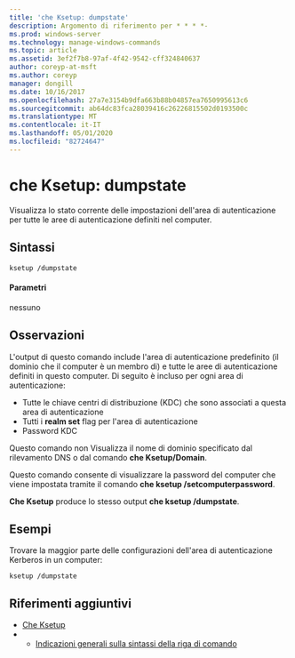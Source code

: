 ```yaml
---
title: 'che Ksetup: dumpstate'
description: Argomento di riferimento per * * * *-
ms.prod: windows-server
ms.technology: manage-windows-commands
ms.topic: article
ms.assetid: 3ef2f7b8-97af-4f42-9542-cff324840637
author: coreyp-at-msft
ms.author: coreyp
manager: dongill
ms.date: 10/16/2017
ms.openlocfilehash: 27a7e3154b9dfa663b88b04857ea7650995613c6
ms.sourcegitcommit: ab64dc83fca28039416c26226815502d0193500c
ms.translationtype: MT
ms.contentlocale: it-IT
ms.lasthandoff: 05/01/2020
ms.locfileid: "82724647"
---
```

# <a name="ksetupdumpstate"></a>che Ksetup: dumpstate



Visualizza lo stato corrente delle impostazioni dell'area di autenticazione per tutte le aree di autenticazione definiti nel computer.

## <a name="syntax"></a>Sintassi

```
ksetup /dumpstate
```

#### <a name="parameters"></a>Parametri

nessuno

## <a name="remarks"></a>Osservazioni

L'output di questo comando include l'area di autenticazione predefinito (il dominio che il computer è un membro di) e tutte le aree di autenticazione definiti in questo computer. Di seguito è incluso per ogni area di autenticazione:
-   Tutte le chiave centri di distribuzione (KDC) che sono associati a questa area di autenticazione
-   Tutti i **realm set** flag per l'area di autenticazione
-   Password KDC

Questo comando non Visualizza il nome di dominio specificato dal rilevamento DNS o dal comando **che Ksetup/Domain**.

Questo comando consente di visualizzare la password del computer che viene impostata tramite il comando **che ksetup /setcomputerpassword**.

**Che Ksetup** produce lo stesso output **che ksetup /dumpstate**.

## <a name="examples"></a>Esempi

Trovare la maggior parte delle configurazioni dell'area di autenticazione Kerberos in un computer:
```
ksetup /dumpstate
```

## <a name="additional-references"></a>Riferimenti aggiuntivi

-   [Che Ksetup](ksetup.md)
-   - [Indicazioni generali sulla sintassi della riga di comando](command-line-syntax-key.md)